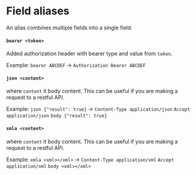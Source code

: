 # Field aliases

An alias combines multiple fields into a single field.

#### `bearer <token>`
Added authorization header with bearer type and value from `token`.
  
Example:
`bearer ABCDEF` -> `Authorization Bearer ABCDEF`

#### `json <content>`
where `content` it body content. This can be useful if you are making a request to a restful API.
  
Example:
`json {"result": true}`
->
`Content-Type application/json`
`Accept application/json`
`body {"result": true}`

#### `xmla <content>`
where `content` it body content. This can be useful if you are making a request to a restful API.
  
Example:
`xmla <xml></xml>`
->
`Content-Type application/xml`
`Accept application/xml`
`body <xml></xml>`